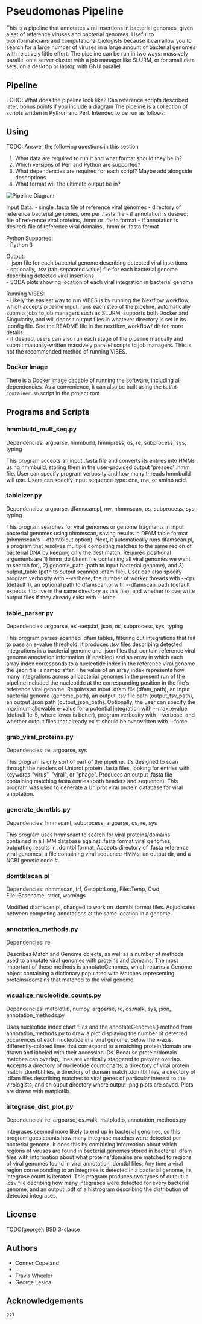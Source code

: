 # Pseudomonas Pipeline

This is a pipeline that annotates viral insertions in bacterial genomes, given a set of
reference viruses and bacterial genomes. Useful to bioinformaticians and computational biologists
because it can allow you to search for a large number of viruses in a large amount of bacterial
genomes with relatively little effort. The pipeline can be run in two ways: massively parallel
on a server cluster with a job manager like SLURM, or for small data sets, on a desktop or
laptop with GNU parallel.

## Pipeline

TODO: What does the pipeline look like? Can reference scripts described later,
bonus points if you include a diagram
The pipeline is a collection of scripts written in Python and Perl. Intended to be run as follows:

## Using

TODO: Answer the following questions in this section

  1. What data are required to run it and what format should they be in?
  2. Which versions of Perl and Python are supported?
  3. What dependencies are required for each script? Maybe add alongside
     descriptions
  4. What format will the ultimate output be in?

  ![Pipeline Diagram](pipeline_diagram-1-3.png)

  Input Data: 	- single .fasta file of reference viral genomes
  				- directory of reference bacterial genomes, one per .fasta file
  				- if annotation is desired: file of reference viral proteins, .hmm or .fasta format
  				- if annotation is desired: file of reference viral domains, .hmm or .fasta format

  Python Supported:  
  				- Python 3

  Output:  
  				- .json file for each bacterial genome describing detected
  				viral insertions  
				- optionally, .tsv (tab-separated value) file for each bacterial genome describing detected
				viral insertions  
  				- SODA plots showing location of each viral integration in bacterial genome

Running VIBES:  
				- Likely the easiest way to run VIBES is by running the Nextflow workflow, which accepts pipeline input,
				runs each step of the pipeline, automatically submits jobs to job managers such as SLURM, supports both
				Docker and Singularity, and will deposit output files in whatever directory is set in its .config file.
				See the README file in the nextflow_workflow/ dir for more details.  
				- If desired, users can also run each stage of the pipeline manually and submit manually-written
				massively parallel scripts to job managers. This is not the recommended method of running VIBES.

### Docker Image

There is a [Docker image](https://hub.docker.com/repository/docker/traviswheelerlab/pseudomonas_pipeline_runner)
capable of running the software, including all dependencies. As a convenience,
it can also be built using the `build-container.sh` script in the project root.

## Programs and Scripts

### hmmbuild_mult_seq.py
Dependencies: argparse, hmmbuild, hmmpress, os, re, subprocess, sys, typing

This program accepts an input .fasta file and converts its entries into HMMs using hmmbuild, storing them in the 
user-provided output 'pressed' .hmm file. User can specify program verbosity and how many threads hmmbuild will use. 
Users can specify input sequence type: dna, rna, or amino acid.

### tableizer.py
Dependencies: argparse, dfamscan.pl, mv, nhmmscan, os, subprocess, sys, typing

This program searches for viral genomes or genome fragments in input bacterial genomes using nhmmscan, saving results in
DFAM table format (nhmmscan's --dfamtblout option). Next, it automatically runs dfamscan.pl, a program that resolves
multiple competing matches to the same region of bacterial DNA by keeping only the best match. Required positional 
arguments are 1) hmm_db (.hmm file containing all viral genomes we want to search for), 2) genome_path (path to input 
bacterial genome), and 3) output_table (path to output scanned .dfam file). User can also specify program verbosity with
--verbose, the number of worker threads with --cpu (default 1), an optional path to dfamscan.pl with --dfamscan_path 
(default expects it to live in the same directory as this file), and whether to overwrite output files if they already 
exist with --force.

### table_parser.py
Dependencies: argparse, esl-seqstat, json, os, subprocess, sys, typing

This program parses scanned .dfam tables, filtering out integrations that fail to pass an e-value threshold. It
produces .tsv files describing detected integrations in a bacterial genome and .json files that contain reference viral
genome annotation information (if enabled) and an array in which each array index corresponds to a nucleotide index in
the reference viral genome the .json file is named after. The value of an array index represents how many integrations 
across all bacterial genomes in the present run of the pipeline included the nucleotide at the corresponding position in
the file's reference viral genome. Requires an input .dfam file (dfam_path), an input bacterial genome (genome_path), an
output .tsv file path (output_tsv_path), an output .json path (output_json_path). Optionally, the user can specify the
maximum allowable e-value for a potential integration with --max_evalue (default 1e-5, where lower is better), program
verbosity with --verbose, and whether output files that already exist should be overwritten with --force.

### grab_viral_proteins.py
Dependencies: re, argparse, sys

This program is only sort of part of the pipeline: it's designed to scan through
the headers of Uniprot protein .fasta files, looking for entries with keywords
"virus", "viral", or "phage". Produces an output .fasta file containing matching
fasta entries (both headers and sequence). This program was used to generate a
Uniprot viral protein database for viral annotation.

### generate_domtbls.py
Dependencies: hmmscant, subprocess, argparse, os, re, sys

This program uses hmmscant to search for viral proteins/domains contained in a
HMM database against .fasta format viral genomes, outputting results in .domtbl
format. Accepts directory of .fasta reference viral genomes, a file containing
viral sequence HMMs, an output dir, and a NCBI genetic code #.

### domtblscan.pl
Dependencies: nhmmscan, trf, Getopt::Long, File::Temp, Cwd, File::Basename, strict, warnings

Modified dfamscan.pl, changed to work on .domtbl format files. Adjudicates
between competing annotations at the same location in a genome

### annotation_methods.py
Dependencies: re

Describes Match and Genome objects, as well as a number of methods used to
annotate viral genomes with proteins and domains. The most important of these
methods is annotateGenomes, which returns a Genome object containing a
dictionary populated with Matches representing proteins/domains that matched to
the viral genome.

### visualize_nucleotide_counts.py
Dependencies: matplotlib, numpy, argparse, re, os.walk, sys, json, annotation_methods.py

Uses nucleotide index chart files and the annotateGenomes() method from
annotation_methods.py to draw a plot displaying the number of detected
occurences of each nucleotide in a viral genome. Below the x-axis,
differently-colored lines that correspond to a matching protein/domain are drawn
and labeled with their accession IDs. Because protein/domain matches can
overlap, lines are vertically staggered to prevent overlap. Accepts a directory
of nucleotide count charts, a directory of viral protein match .domtbl files, a
directory of domain match .domtbl files, a directory of .dfam files describing
matches to viral genes of particular interest to the virologists, and an ouput
directory where output .png plots are saved. Plots are drawn with matplotlib.

### integrase_dist_plot.py
Dependencies: re, argparse, os.walk, matplotlib, annotation_methods.py

Integrases seemed more likely to end up in bacterial genomes, so this program
goes counts how many integrase matches were detected per bacterial genome. It
does this by combining information about which regions of viruses are found in
bacterial genomes stored in bacterial .dfam files with information about what
proteins/domains are matched to regions of viral genomes found in viral
annotation .domtbl files. Any time a viral region corresponding to an integrase
is detected in a bacterial genome, its integrase count is iterated. This program
produces two types of output: a .csv file decribing how many integrases were
detected for every bacterial genome, and an output .pdf of a histrogram
describing the distribution of detected integrases.

## License

TODO(george): BSD 3-clause

## Authors

  - Conner Copeland
  - ...
  - Travis Wheeler
  - George Lesica

## Acknowledgements

???

